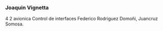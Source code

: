 ### Joaquin Vignetta
4 2 avionica
Control de interfaces 
Federico Rodriguez Domoñi, Juancruz Somosa.

